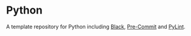 # Python

A template repository for Python including [Black](https://black.readthedocs.io/en/stable/), [Pre-Commit](https://pre-commit.com/) and [PyLint](https://pylint.pycqa.org/en/latest/).
